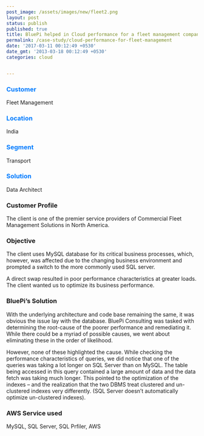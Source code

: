 ```yaml
---
post_image: /assets/images/new/fleet2.png 
layout: post 
status: publish 
published: true 
title: BluePi helped in Cloud performance for a fleet management company! 
permalink: /case-study/cloud-performance-for-fleet-management 
date: '2017-03-11 00:12:49 +0530' 
date_gmt: '2013-03-18 00:12:49 +0530' 
categories: cloud


---
```


<div class="row"> 
<div class="col-lg-4">
     <div class="top-class-detail">
        <div class="row align-item-center">
           <div class="col-lg-12">
             <div class="case_top_box">
               <h3 style="color:#007bff;">Customer </h3>
               <p>Fleet Management</p>
              </div>
            </div>
            <div class="col-lg-12">
             <div class="case_top_box">
               <h3 style="color:#007bff;">Location</h3>
               <p>India</p>
              </div>
            </div>
            <div class="col-lg-12">
             <div class="case_top_box">
               <h3 style="color:#007bff;">Segment</h3>
               <p>Transport</p>
              </div>
            </div>
            <div class="col-lg-12">
             <div class="case_top_box">
               <h3 style="color:#007bff;"> Solution </h3>
               <p>Data Architect</p>
              </div>
            </div>
         </div>
      </div>
    </div>
<div class="col-lg-8" markdown="1">

### Customer Profile
The client is one of the premier service providers of Commercial Fleet Management Solutions in North America.

### Objective
The client uses MySQL database for its critical business processes, which, however, was affected due to the changing business environment and prompted a switch to the more commonly used SQL server.

A direct swap resulted in poor performance characteristics at greater loads. The client wanted us to optimize its business performance.

### BluePi’s Solution
 With the underlying architecture and code base remaining the same, it was obvious the issue lay with the database. BluePi Consulting was tasked with determining the root-cause of the poorer performance and remediating it. While there could be a myriad of possible causes, we went about eliminating these in the order of likelihood.

However, none of these highlighted the cause. While checking the performance characteristics of queries, we did notice that one of the queries was taking a lot longer on SQL Server than on MySQL. The table being accessed in this query contained a large amount of data and the data fetch was taking much longer. This pointed to the optimization of the indexes – and the realization that the two DBMS treat clustered and un-clustered indexes very differently. (SQL Server doesn’t automatically optimize un-clustered indexes).

### AWS Service used
MySQL, SQL Server, SQL Prfiler, AWS
</div>
</div>